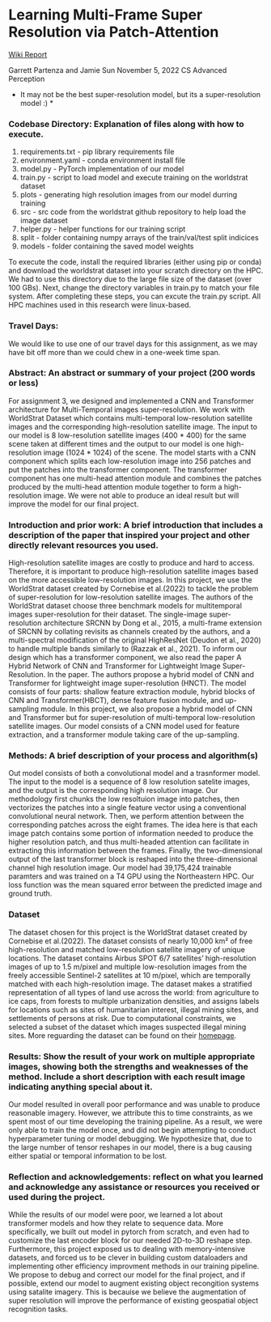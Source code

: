 # Learning Multi-Frame Super Resolution via Patch-Attention

[Wiki Report](https://wiki.khoury.northeastern.edu/display/~mucc001/CS+7180+Assignment+3%3A+Transformer-based+network+for+multiple+images+Super-resoluton)

Garrett Partenza and Jamie Sun
November 5, 2022
CS Advanced Perception

* It may not be the best super-resolution model, but its a super-resolution model :) *

### Codebase Directory: Explanation of files along with how to execute.
1. requirements.txt - pip library requirements file
2. environment.yaml - conda environment install file
3. model.py - PyTorch implementation of our model
4. train.py - script to load model and execute training on the worldstrat dataset
5. plots - generating high resolution images from our model durring training
6. src - src code from the worldstrat github repository to help load the image dataset
7. helper.py - helper functions for our training script
8. split - folder containing numpy arrays of the train/val/test split indicices
9. models - folder containing the saved model weights

To execute the code, install the required libraries (either using pip or conda) and download the worldstrat dataset into your scratch directory on the HPC. We had to use this directory due to the large file size of the dataset (over 100 GBs). Next, change the directory variables in train.py to match your file system. After completing these steps, you can excute the train.py script. All HPC machines used in this research were linux-based.

### Travel Days:
We would like to use one of our travel days for this assignment, as we may have bit off more than we could chew in a one-week time span.

### Abstract: An abstract or summary of your project (200 words or less)
For assignment 3, we designed and implemented a CNN and Transformer architecture for Multi-Temporal images super-resolution. We work with WorldStrat Dataset which contains multi-temporal low-resolution satellite images and the corresponding high-resolution satellite image. The input to our model is 8 low-resolution satellite images (400 * 400) for the same scene taken at different times and the output to our model is one high-resolution image (1024 * 1024) of the scene. The model starts with a CNN component which splits each low-resolution image into 256 patches and put the patches into the transformer component. The transformer component has one multi-head attention module and combines the patches produced by the multi-head attention module together to form a high-resolution image. We were not able to produce an ideal result but will improve the model for our final project.

### Introduction and prior work: A brief introduction that includes a description of the paper that inspired your project and other directly relevant resources you used.
High-resolution satellite images are costly to produce and hard to access. Therefore, it is important to produce high-resolution satellite images based on the more accessible low-resolution images. In this project, we use the WorldStrat dataset created by Cornebise et al.(2022) to tackle the problem of super-resolution for low-resolution satellite images. The authors of the WorldStrat dataset choose three benchmark models for multitemporal images super-resolution for their dataset. The single-image super-resolution architecture SRCNN by Dong et al., 2015, a multi-frame extension of SRCNN by collating revisits as channels created by the authors, and a multi-spectral modification of the original HighResNet (Deudon et al., 2020) to handle multiple bands similarly to (Razzak et al., 2021). To inform our design which has a transformer component, we also read the paper A Hybrid Network of CNN and Transformer for Lightweight Image Super-Resolution. In the paper. The authors propose a hybrid model of CNN and Transformer for lightweight image super-resolution (HNCT). The model consists of four parts: shallow feature extraction module, hybrid blocks of CNN and Transformer(HBCT), dense feature fusion module, and up-sampling module. In this project, we also propose a hybrid model of CNN and Transformer but for super-resolution of multi-temporal low-resolution satellite images. Our model consists of a CNN model used for feature extraction, and a transformer module taking care of the up-sampling.

### Methods: A brief description of your process and algorithm(s)
Out model consists of both a convolutional model and a trasnformer model. The input to the model is a sequence of 8 low resolution satelite images, and the output is the corresponding high resolution image. Our methodology first chunks the low resoltuion image into patches, then vectorizes the patches into a single feature vector using a conventional convolutional neural network. Then, we perform attention between the corresponding patches across the eight frames. The idea here is that each image patch contains some portion of information needed to produce the higher resolution patch, and thus multi-headed attention can facilitate in extracting this information between the frames. Finally, the two-dimensional output of the last transformer block is reshaped into the three-dimensional channel high resolution image. Our model had 39,175,424 trainable paramters and was trained on a T4 GPU using the Northeastern HPC. Our loss function was the mean squared error between the predicted image and ground truth. 

### Dataset
The dataset chosen for this project is the WorldStrat dataset created by Cornebise et al.(2022). The dataset consists of nearly 10,000 km² of free high-resolution and matched low-resolution satellite imagery of unique locations. The dataset contains Airbus SPOT 6/7 satellites’ high-resolution images of up to 1.5 m/pixel and multiple low-resolution images from the freely accessible Sentinel-2 satellites at 10 m/pixel, which are temporally matched with each high-resolution image. The dataset makes a stratified representation of all types of land use across the world: from agriculture to ice caps, from forests to multiple urbanization densities, and assigns labels for locations such as sites of humanitarian interest, illegal mining sites, and settlements of persons at risk. Due to computational constraints, we selected a subset of the dataset which images suspected illegal mining sites. More reguarding the dataset can be found on their [homepage](https://zenodo.org/record/6810792#.Y2gCzuzMLBc). 

### Results: Show the result of your work on multiple appropriate images, showing both the strengths and weaknesses of the method. Include a short description with each result image indicating anything special about it.
Our model resulted in overall poor performance and was unable to produce reasonable imagery. However, we attribute this to time constraints, as we spent most of our time developing the training pipeline. As a result, we were only able to train the model once, and did not begin attempting to conduct hyperparameter tuning or model debugging. We hypothesize that, due to the large number of tensor reshapes in our model, there is a bug causing either spatial or temporal information to be lost. 

### Reflection and acknowledgements: reflect on what you learned and acknowledge any assistance or resources you received or used during the project.
While the results of our model were poor, we learned a lot about transformer models and how they relate to sequence data. More specifically, we built out model in pytorch from scratch, and even had to customize the last encoder block for our needed 2D-to-3D reshape step. Furthermore, this project exposed us to dealing with memory-intensive datasets, and forced us to be clever in building custom dataloaders and implementing other efficiency improvment methods in our training pipeline. We propose to debug and correct our model for the final project, and if possible, extend our model to augment existing object recongition systems using satalite imagery. This is becauise we believe the augmentation of super resolution will improve the performance of existing geospatial object recognition tasks. 
